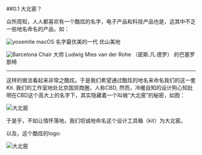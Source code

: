 ##0.1 大北窑？


众所周知，人人都喜欢有一个酷炫的名字，电子产品和科技产品也是，这其中不乏一些地名命名的产品，如：


![yosemite](http://kitpic.makebi.net/about/y.jpg)
macOS 名字最优美的一代 优山美地

![Barcelona Chair](http://kitpic.makebi.net/about/chair.jpg)
大师 Ludwig Mies van der Rohe （密斯.凡.德罗） 的巴塞罗那椅

---

这样的做法看起来非常之酷炫。于是我们希望通过酷炫的地名来命名我们的这一套Kit. 我们的工作室地处北京国贸商圈，人称CBD, 然而，冷暖自知的设计狗心知肚明在CBD这个高大上的名字下，其实隐藏着一个叫做“大北窑”的秘密，如图：  

![大北窑](http://kitpic.makebi.net/about/dby.jpg)

于是乎，不如让情怀落地，我们坦诚地命名这个设计工具箱（kit）为大北窑。


以及，这个酷炫的logo:

![大北窑](http://kitpic.makebi.net/logo-v1.jpg)


